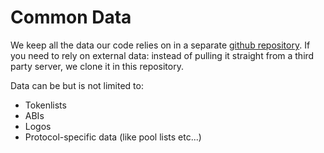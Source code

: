 # Common Data

We keep all the data our code relies on in a separate [github repository](https://github.com/defitrack/data). If you need to rely on external data: instead of pulling it straight from a third party server, we clone it in this repository.



Data can be but is not limited to:

* Tokenlists
* ABIs
* Logos
* Protocol-specific data (like pool lists etc...)
